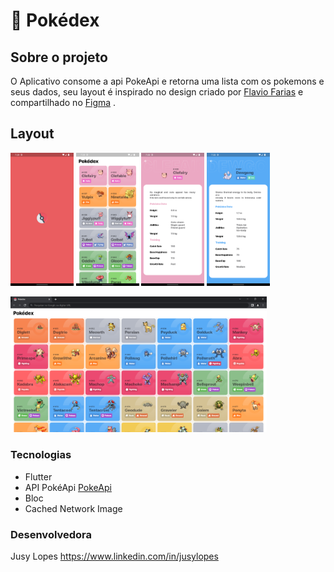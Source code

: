 # 📱 Pokédex
## Sobre o projeto

O Aplicativo consome a api PokeApi e retorna uma lista com os pokemons e seus dados, seu layout é inspirado no design criado por [Flavio Farias](https://farias.design) e compartilhado no [Figma](https://www.figma.com/file/THLxZSlOoUYMZrjFg0Kl1M/Pokédex?node-id=18241%3A2789) .


## Layout 
<p>
<img src="screenshots/Screenshot_1.png" width="20%">
<img src="screenshots/Screenshot_2.png" width="20%">
<img src="screenshots/Screenshot_3.png" width="20%">
<img src="screenshots/Screenshot_4.png" width="20%">
</p>
<p><img src="screenshots/Screenshot_5.png" width="81.3%"></p>

### Tecnologias 

* Flutter
* API PokéApi [PokeApi](https://pokeapi.co)
* Bloc
* Cached Network Image


### Desenvolvedora

Jusy Lopes
https://www.linkedin.com/in/jusylopes
